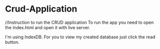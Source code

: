 # Crud-Application
//Instruction to run the CRUD application
To run the app you need to open the Index.html and open it with live server.

I'm using IndexDB. For you to view my created database just click the read button.
